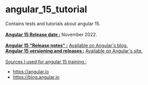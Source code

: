 # angular_15_tutorial
Contains tests and tutorials about angular 15.
<br/>
<br/>
<u><b>Angular 15 Release date :</u></b> November 2022.
<br/>
<br/>
<u><b>Angular 15 "Release notes" :</u></b> <a href="https://blog.angular.io/angular-v15-is-now-available-df7be7f2f4c8">Available on Angular's blog.</a>
<br/>
<u><b>Angular 15 versioning and releases :</u></b> <a href="https://angular.io/guide/releases">Available on Angular's site.</a>
<br/>
<br/>
<u>Sources I used for angular 15 training :</u>
- https://angular.io
- https://blog.angular.io
